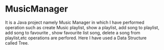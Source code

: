 # MusicManager
It is a Java project namely Music Manager in which I have performed operation such as create Music playlist, show a playlist, add song to playlist, add song to favourite , show favourite list song, delete a song from playlist,etc operations are perfored.
Here I have used a Data Structure called Tree.

